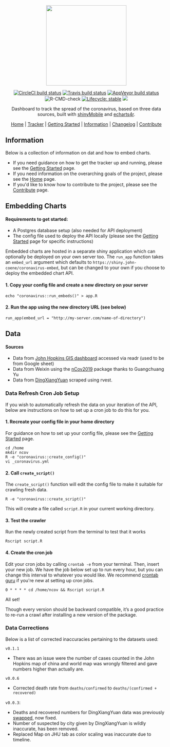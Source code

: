 <div align="center">

<img src="./man/figures/logo.png" height="250px" />

<!-- badges: start -->
[![CircleCI build status](https://circleci.com/gh/JohnCoene/coronavirus.svg?style=svg)](https://circleci.com/gh/JohnCoene/coronavirus)
[![Travis build status](https://travis-ci.org/JohnCoene/coronavirus.svg?branch=master)](https://travis-ci.org/JohnCoene/coronavirus)
[![AppVeyor build status](https://ci.appveyor.com/api/projects/status/github/JohnCoene/coronavirus?branch=master&svg=true)](https://ci.appveyor.com/project/JohnCoene/coronavirus)
![R-CMD-check](https://github.com/JohnCoene/coronavirus/workflows/R-CMD-check/badge.svg)
[![Lifecycle: stable](https://img.shields.io/badge/lifecycle-stable-brightgreen.svg)](https://www.tidyverse.org/lifecycle/#stable)
![](https://img.shields.io/badge/license-MIT-blue)
<!-- badges: end -->

Dashboard to track the spread of the coronavirus, based on three data sources, built with [shinyMobile](https://rinterface.github.io/shinyMobile/) and [echarts4r](https://echarts4r.john-coene.com/).

[Home](README.md) | [Tracker](https://shiny.john-coene.com/coronavirus) | [Getting Started](GETSTARTED.md) | [Information](INFO.md) | [Changelog](NEWS.md) | [Contribute](CONTRIBUTE.md)

</div>

## Information

Below is a collection of information on dat and how to embed charts. 

 - If you need guidance on how to get the tracker up and running, please see the [Getting Started](GETSTARTED.md) page.
 - If you need information on the overarching goals of the project, please see the [Home](README.md) page. 
 - If you'd like to know how to contribute to the project, please see the [Contribute](CONTRIBUTE.md) page.

## Embedding Charts
#### Requirements to get started:

 - A Postgres database setup (also needed for API deployment)
 - The config file used to deploy the API locally (please see the [Getting Started](GETSTARTED.md) page for specific instructions)

Embedded charts are hosted in a separate shiny application which can optionally be deployed on your own server too. The `run_app` function takes an `embed_url` argument which defaults to `https://shiny.john-coene/coronavirus-embed`, but can be changed to your own if you choose to deploy the embedded chart API.
#### 1. Copy your config file and create a new directory on your server

    echo "coronavirus::run_embeds()" > app.R 
    
#### 2. Run the app using the new directory URL (see below)

    run_app(embed_url = "http://my-server.com/name-of-directory")

## Data
#### Sources

 - Data from [John Hopkins GIS dashboard](https://github.com/CSSEGISandData/2019-nCoV) accessed via readr (used to be from Google sheet)
 - Data from Weixin using the [nCov2019](https://github.com/GuangchuangYu/nCov2019) package thanks to Guangchuang Yu
 - Data from [DingXiangYuan](https://ncov.dxy.cn/ncovh5/view/pneumonia) scraped using rvest.

### Data Refresh Cron Job Setup
If you wish to automatically refresh the data on your iteration of the API, below are instructions on how to set up a cron job to do this for you.

#### 1. Recreate your config file in your home directory
For guidance on how to set up your config file, please see the [Getting Started](GETSTARTED.md) page.

    cd /home
    mkdir ncov
    R -e "coronavirus::create_config()"
    vi _coronavirus.yml
 
#### 2. Call `create_script()`
The `create_script()` function will edit the config file to make it suitable for crawling fresh data.

    R -e "coronavirus::create_script()"
This will create a file called `script.R` in your current working directory.

#### 3. Test the crawler
Run the newly created script from the terminal to test that it works

    Rscript script.R
#### 4. Create the cron job
Edit your cron jobs by calling `crontab -e` from your terminal. Then, insert your new job. We have the job below set up to run every hour, but you can change this interval to whatever you would like. We recommend [crontab guru](https://crontab.guru/) if you're new at setting up cron jobs.

    0 * * * * cd /home/ncov && Rscript script.R
All set!

Though every version should be backward compatible, it’s a good practice to re-run a crawl after installing a new version of the package.
### Data Corrections
Below is a list of corrected inaccuracies pertaining to the datasets used:

`v0.1.1`

-   There was an issue were the number of cases counted in the John Hopkins map of china and world map was wrongly filtered and gave numbers higher than actually are.

`v0.0.6`

-   Corrected death rate from `deaths/confirmed` to `deaths/(confirmed + recovered)`

`v0.0.3`:

-   Deaths and recovered numbers for DingXiangYuan data was previously [swapped](https://github.com/JohnCoene/coronavirus/issues/2), now fixed.
-   Number of suspected by city given by DingXiangYuan is wildly inaccurate, has been removed.
-   Replaced Map on JHU tab as color scaling was inaccurate due to timeline.
